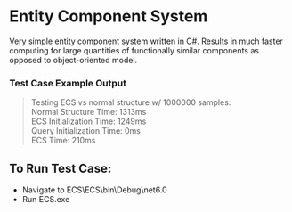 # Entity Component System
Very simple entity component system written in C#. Results in much faster computing for large quantities of functionally similar components as opposed to object-oriented model.

### Test Case Example Output
>Testing ECS vs normal structure w/ 1000000 samples:\
Normal Structure Time: 1313ms\
ECS Initialization Time: 1249ms\
Query Initialization Time: 0ms\
ECS Time: 210ms

## To Run Test Case:

- Navigate to ECS\ECS\bin\Debug\net6.0
- Run ECS.exe